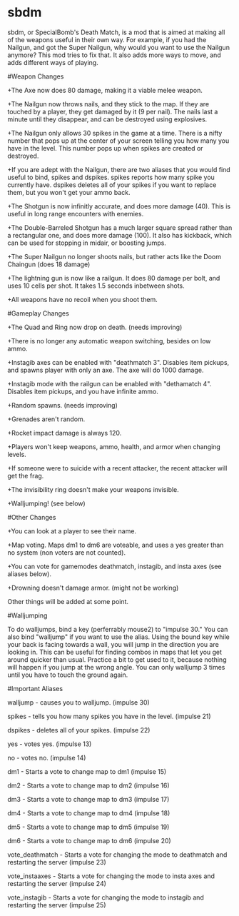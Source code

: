 # sbdm

sbdm, or SpecialBomb's Death Match, is a mod that is aimed at making all of the weapons useful in their own way.
For example, if you had the Nailgun, and got the Super Nailgun, why would you want to use the Nailgun anymore?
This mod tries to fix that.
It also adds more ways to move, and adds different ways of playing.

#Weapon Changes

+The Axe now does 80 damage, making it a viable melee weapon.

+The Nailgun now throws nails, and they stick to the map. If they are touched by a player, they get damaged by it (9 per nail). The nails last a minute until they disappear, and can be destroyed using explosives.

+The Nailgun only allows 30 spikes in the game at a time. There is a nifty number that pops up at the center of your screen telling you how many you have in the level. This number pops up when spikes are created or destroyed.

+If you are adept with the Nailgun, there are two aliases that you would find useful to bind, spikes and dspikes. spikes reports how many spike you currently have. dspikes deletes all of your spikes if you want to replace them, but you won't get your ammo back.

+The Shotgun is now infinitly accurate, and does more damage (40). This is useful in long range encounters with enemies.

+The Double-Barreled Shotgun has a much larger square spread rather than a rectangular one, and does more damage (100). It also has kickback, which can be used for stopping in midair, or boosting jumps.

+The Super Nailgun no longer shoots nails, but rather acts like the Doom Chaingun (does 18 damage)

+The lightning gun is now like a railgun. It does 80 damage per bolt, and uses 10 cells per shot. It takes 1.5 seconds inbetween shots.

+All weapons have no recoil when you shoot them.

#Gameplay Changes

+The Quad and Ring now drop on death. (needs improving)

+There is no longer any automatic weapon switching, besides on low ammo.

+Instagib axes can be enabled with "deathmatch 3". Disables item pickups, and spawns player with only an axe. The axe will do 1000 damage.

+Instagib mode with the railgun can be enabled with "dethamatch 4". Disables item pickups, and you have infinite ammo.

+Random spawns. (needs improving)

+Grenades aren't random.

+Rocket impact damage is always 120.

+Players won't keep weapons, ammo, health, and armor when changing levels.

+If someone were to suicide with a recent attacker, the recent attacker will get the frag.

+The invisibility ring doesn't make your weapons invisible.

+Walljumping! (see below)

#Other Changes

+You can look at a player to see their name.

+Map voting. Maps dm1 to dm6 are voteable, and uses a yes greater than no system (non voters are not counted).

+You can vote for gamemodes deathmatch, instagib, and insta axes (see aliases below).

+Drowning doesn't damage armor. (might not be working)

Other things will be added at some point.

#Walljumping

To do walljumps, bind a key (perferrably mouse2) to "impulse 30." You can also bind "walljump" if you want to use the alias. Using the bound key while your back is facing towards a wall, you will jump in the direction you are looking in. This can be useful for finding combos in maps that let you get around quicker than usual. Practice a bit to get used to it, because nothing will happen if you jump at the wrong angle. You can only walljump 3 times until you have to touch the ground again.

#Important Aliases

walljump - causes you to walljump. (impulse 30)

spikes - tells you how many spikes you have in the level. (impulse 21)

dspikes - deletes all of your spikes. (impulse 22)

yes - votes yes. (impulse 13)

no - votes no. (impulse 14)

dm1 - Starts a vote to change map to dm1 (impulse 15)

dm2 - Starts a vote to change map to dm2 (impulse 16)

dm3 - Starts a vote to change map to dm3 (impulse 17)

dm4 - Starts a vote to change map to dm4 (impulse 18)

dm5 - Starts a vote to change map to dm5 (impulse 19)

dm6 - Starts a vote to change map to dm6 (impulse 20)

vote_deathmatch - Starts a vote for changing the mode to deathmatch and restarting the server (impulse 23)

vote_instaaxes - Starts a vote for changing the mode to insta axes and restarting the server (impulse 24)

vote_instagib - Starts a vote for changing the mode to instagib and restarting the server (impulse 25)
